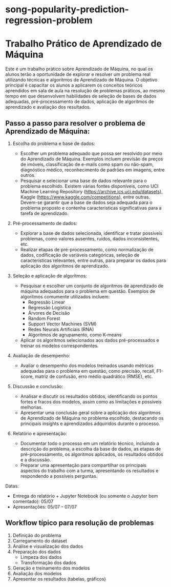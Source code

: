# song-popularity-prediction-regression-problem

# Trabalho Prático de Aprendizado de Máquina

Este é um trabalho prático sobre Aprendizado de Máquina, no qual os alunos terão a oportunidade de explorar e resolver um problema real utilizando técnicas e algoritmos de Aprendizado de Máquina. O objetivo principal é capacitar os alunos a aplicarem os conceitos teóricos aprendidos em sala de aula na resolução de problemas práticos, ao mesmo tempo em que desenvolvem habilidades de seleção de bases de dados adequadas, pré-processamento de dados, aplicação de algoritmos de aprendizado e avaliação dos resultados.

## Passo a passo para resolver o problema de Aprendizado de Máquina:

1. Escolha do problema e base de dados:
   - Escolher um problema adequado que possa ser resolvido por meio do Aprendizado de Máquina. Exemplos incluem previsão de preços de imóveis, classificação de e-mails como spam ou não-spam, diagnóstico médico, reconhecimento de padrões em imagens, entre outros.
   - Pesquisar e selecionar uma base de dados relevante para o problema escolhido. Existem várias fontes disponíveis, como UCI Machine Learning Repository (https://archive.ics.uci.edu/datasets), Kaggle (https://www.kaggle.com/competitions), entre outras. Devem-se garantir que a base de dados seja adequada para o problema proposto e contenha características significativas para a tarefa de aprendizado.

2. Pré-processamento de dados:
   - Explorar a base de dados selecionada, identificar e tratar possíveis problemas, como valores ausentes, ruídos, dados inconsistentes, etc.
   - Realizar etapas de pré-processamento, como normalização de dados, codificação de variáveis categóricas, seleção de características relevantes, entre outras, para preparar os dados para aplicação dos algoritmos de aprendizado.

3. Seleção e aplicação de algoritmos:
   - Pesquisar e escolher um conjunto de algoritmos de aprendizado de máquina adequados para o problema em questão. Exemplos de algoritmos comumente utilizados incluem:
     - Regressão Linear
     - Regressão Logística
     - Árvores de Decisão
     - Random Forest
     - Support Vector Machines (SVM)
     - Redes Neurais Artificiais (RNA)
     - Algoritmos de agrupamento, como K-means
   - Aplicar os algoritmos selecionados aos dados pré-processados e treinar os modelos correspondentes.

4. Avaliação de desempenho:
   - Avaliar o desempenho dos modelos treinados usando métricas adequadas para o problema em questão, como precisão, recall, F1-score, matriz de confusão, erro médio quadrático (RMSE), etc.

5. Discussão e conclusão:
   - Analisar e discutir os resultados obtidos, identificando os pontos fortes e fracos dos modelos, assim como as limitações e possíveis melhorias.
   - Apresentar uma conclusão geral sobre a aplicação dos algoritmos de Aprendizado de Máquina no problema escolhido, destacando os principais insights e aprendizados adquiridos durante o processo.

6. Relatório e apresentação:
   - Documentar todo o processo em um relatório técnico, incluindo a descrição do problema, a escolha da base de dados, as etapas de pré-processamento, os algoritmos aplicados, os resultados obtidos e a discussão.
   - Preparar uma apresentação para compartilhar os principais aspectos do trabalho com a turma, apresentando os resultados e respondendo a possíveis perguntas.

Datas:
- Entrega do relatório + Jupyter Notebook (ou somente o Jupyter bem comentado): 05/07
- Apresentações: 05/07 – 07/07

## Workflow típico para resolução de problemas
1. Definição do problema
2. Carregamento do dataset
3. Análise e visualização dos dados
4. Preparação dos dados
   - Limpeza dos dados
   - Transformação dos dados
5. Geração e treinamento dos modelos
6. Avaliação dos modelos
7. Apresentar os resultados (tabelas, gráficos)

